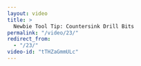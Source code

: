 ```yaml
---
layout: video
title: >
  Newbie Tool Tip: Countersink Drill Bits
permalink: "/video/23/"
redirect_from:
  - "/23/"
video-id: "tTHZaGmmULc"
---
```

